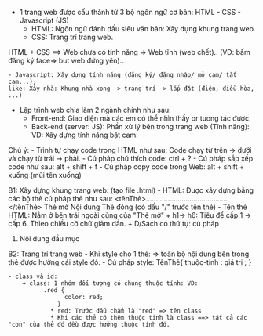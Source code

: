 - 1 trang web được cấu thành từ 3 bộ ngôn ngữ cơ bản: HTML - CSS - Javascript (JS)
    - HTML: Ngôn ngữ đánh dấu siêu văn bản: Xây dựng khung trang web.
    - CSS: Trang trí trang web.

HTML + CSS ==> Web chưa có tính năng =>  Web tĩnh (web chết).. (VD: bấm đăng ký face=> but web đứng yên)..


    - Javascript: Xây dựng tính năng (đăng ký/ đăng nhập/ mở cam/ tắt cam...);
    like: Xây nhà: Khung nhà xong -> trang trí -> lắp đặt (điện, điều hòa, ...) 


- Lập trình web chia làm 2 ngành chính như sau: 
    + Front-end: Giao diện mà các em có thể nhìn thấy or tương tác được.
    + Back-end (server: JS): Phần xử lý bên trong trang web (Tính năng): VD: Xây dựng tính năng bật cam:


Chú ý: 
    - Trình tự chạy code trong HTML như sau:  Code chạy từ trên -> dưới và chạy từ trái -> phải.
    - Cú pháp chú thích code: ctrl + ?
    - Cú pháp sắp xếp code như sau: alt + shift + f
    - Cú pháp copy code trong Web: alt + shift + xuống (mũi tên xuống)



B1: Xây dựng khung trang web: (tạo file .html)
    - HTML: Được xây dựng bằng các bộ thẻ
    cú pháp thẻ như sau:
    <tênThẻ>..........................................</tênThẻ>
    Thẻ mở              Nội dung                        Thẻ đóng (có dấu "/" trước tên thẻ)
    - Tên thẻ HTML: Nằm ở bên trái ngoài cùng của "Thẻ mở"
        + h1-> h6: Tiêu để cấp 1 -> cấp 6. Thieo chiều cỡ chữ giảm dần.
        + D/Sách có thứ tự: cú pháp
            <ol>
                <li>Nội dung đầu mục</li>
            </ol>
B2: Trang trí trang web
    - Khi style cho 1 thẻ: => toàn bộ nội dung bên trong thẻ được hưởng cái style đó.
    - Cú pháp style:
        TênThẻ{
            thuộc-tính : giá trị ;
        }

    - class và id:
        + class: 1 nhóm đối tượng có chung thuộc tính: VD:
              .red {
                    color: red;
                  }
                * red: Trước dấu chấm là "red" => tên class
                * Khi các thẻ có thêm thuộc tinh là class ==> tất cả các "con" của thẻ đó đều được hưởng thuộc tính đó.